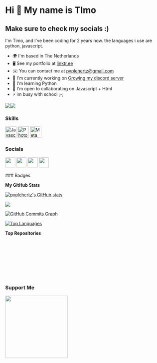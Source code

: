 Hi 👋 My name is TImo
=====================

Make sure to check my socials :)
--------------------------------

I'm Timo, and I've been coding for 2 years now. the languages ​​i use are python, javascript.

* 🌍  I'm based in The Netherlands
* 🖥️  See my portfolio at [linktr.ee](http://linktr.ee/pvplehertz)
* ✉️  You can contact me at [pvplehertz@gmail.com](mailto:pvplehertz@gmail.com)
* 🚀  I'm currently working on [Growing my discord server](http://discord.gg/cCjskk4g2z)
* 🧠  I'm learning Python
* 🤝  I'm open to collaborating on Javascript + Html
* ⚡  im busy with school ;-;

<a href="https://www.twitter.com/pvplehertz" target="_blank" rel="noreferrer"><img
src="https://img.shields.io/twitter/follow/pvplehertz?logo=twitter&style=for-the-badge&color=0891b2&labelColor=1c1917"
/></a><a href="https://www.github.com/pvplehertz" target="_blank" rel="noreferrer"><img
src="https://img.shields.io/github/followers/pvplehertz?logo=github&style=for-the-badge&color=0891b2&labelColor=1c1917" /></a>
### Skills

<p align="left">
<a href="https://developer.mozilla.org/en-US/docs/Web/JavaScript" target="_blank" rel="noreferrer"><img src="https://raw.githubusercontent.com/danielcranney/readme-generator/main/public/icons/skills/javascript-colored.svg" width="36" height="36" alt="Javascript" /></a>
<a href="https://www.adobe.com/uk/products/photoshop.html" target="_blank" rel="noreferrer"><img src="https://raw.githubusercontent.com/danielcranney/readme-generator/main/public/icons/skills/photoshop-colored.svg" width="36" height="36" alt="Photoshop" /></a>
<a href="https://metamask.io/" target="_blank" rel="noreferrer"><img src="https://raw.githubusercontent.com/danielcranney/readme-generator/main/public/icons/skills/metamask-colored.svg" width="36" height="36" alt="MetaMask" /></a>
</p>

### Socials

<p align="left"> <a href="https://discord.com/users/Timoisok!!!!#2603" target="_blank" rel="noreferrer"><img src="https://raw.githubusercontent.com/danielcranney/readme-generator/main/public/icons/socials/discord.svg" width="32" height="32" /></a> <a href="https://www.github.com/pvplehertz" target="_blank" rel="noreferrer"><img src="https://raw.githubusercontent.com/danielcranney/readme-generator/main/public/icons/socials/github.svg" width="32" height="32" /></a> <a href="http://www.instagram.com/pvplehertz" target="_blank" rel="noreferrer"><img src="https://raw.githubusercontent.com/danielcranney/readme-generator/main/public/icons/socials/instagram.svg" width="32" height="32" /></a> <a href="https://www.twitter.com/pvplehertz" target="_blank" rel="noreferrer"><img src="https://raw.githubusercontent.com/danielcranney/readme-generator/main/public/icons/socials/twitter.svg" width="32" height="32" /></a></p>
### Badges

<b>My GitHub Stats</b>

<a href="http://www.github.com/pvplehertz"><img src="https://github-readme-stats.vercel.app/api?username=pvplehertz&show_icons=true&hide=&count_private=true&title_color=0891b2&text_color=ffffff&icon_color=0891b2&bg_color=1c1917&hide_border=true&show_icons=true" alt="pvplehertz's GitHub stats" /></a>

<a href="http://www.github.com/pvplehertz"><img src="https://github-readme-streak-stats.herokuapp.com/?user=pvplehertz&stroke=ffffff&background=1c1917&ring=0891b2&fire=0891b2&currStreakNum=ffffff&currStreakLabel=0891b2&sideNums=ffffff&sideLabels=ffffff&dates=ffffff&hide_border=true" /></a>

<a href="http://www.github.com/pvplehertz"><img src="https://activity-graph.herokuapp.com/graph?username=pvplehertz&bg_color=1c1917&color=ffffff&line=0891b2&point=ffffff&area_color=1c1917&area=true&hide_border=true&custom_title=GitHub%20Commits%20Graph" alt="GitHub Commits Graph" /></a>

<a href="https://github.com/pvplehertz" align="left"><img src="https://github-readme-stats.vercel.app/api/top-langs/?username=pvplehertz&langs_count=10&title_color=0891b2&text_color=ffffff&icon_color=0891b2&bg_color=1c1917&hide_border=true&locale=en&custom_title=Top%20%Languages" alt="Top Languages" /></a>

<b>Top Repositories</b>

<div width="100%" align="center"></div><br /><br /><br /><br /><br /><br /><br />

### Support Me

<a href="https://www.buymeacoffee.com/pvplehertz"><img src="https://cdn.buymeacoffee.com/buttons/v2/default-yellow.png" width="200" /></a>
